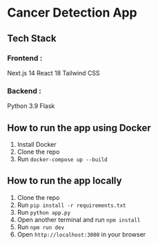 # Cancer Detection App

## Tech Stack

### Frontend :

Next.js 14
React 18
Tailwind CSS

### Backend :

Python 3.9
Flask

## How to run the app using Docker

1. Install Docker
2. Clone the repo
3. Run `docker-compose up --build`

## How to run the app locally

1. Clone the repo
2. Run `pip install -r requirements.txt`
3. Run `python app.py`
4. Open another terminal and run `npm install`
5. Run `npm run dev`
6. Open `http://localhost:3000` in your browser

